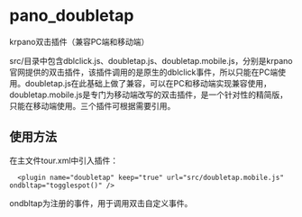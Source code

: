pano_doubletap
==
krpano双击插件（兼容PC端和移动端）

src/目录中包含dblclick.js、doubletap.js、doubletap.mobile.js，分别是krpano官网提供的双击插件，该插件调用的是原生的dblclick事件，所以只能在PC端使用。doubletap.js在此基础上做了兼容，可以在PC和移动端实现兼容使用，doubletap.mobile.js是专门为移动端改写的双击插件，是一个针对性的精简版，只能在移动端使用。三个插件可根据需要引用。

使用方法
----
在主文件tour.xml中引入插件：
```xxml
  <plugin name="doubletap" keep="true" url="src/doubletap.mobile.js" ondbltap="togglespot()" />
 ```
 ondbltap为注册的事件，用于调用双击自定义事件。
